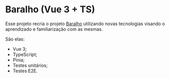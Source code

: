 # Baralho (Vue 3 + TS)

Esse projeto recria o projeto [Baralho](https://github.com/felipepimentab/baralho) utilizando novas tecnologias visando o aprendizado e familiarização com as mesmas.

São elas:
- Vue 3;
- TypeScript;
- Pinia;
- Testes unitários;
- Testes E2E.
